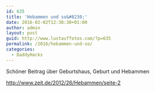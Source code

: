 ```yaml
---
id: 635
title: 'Hebammen und so&#8230;'
date: 2016-02-02T12:30:30+01:00
author: admin
layout: post
guid: http://www.lustauffotos.com/?p=635
permalink: /2016/hebammen-und-so/
categories:
  - DaddyHacks
---
```

Schöner Beitrag über Geburtshaus, Geburt und Hebammen

<http://www.zeit.de/2012/26/Hebammen/seite-2>
